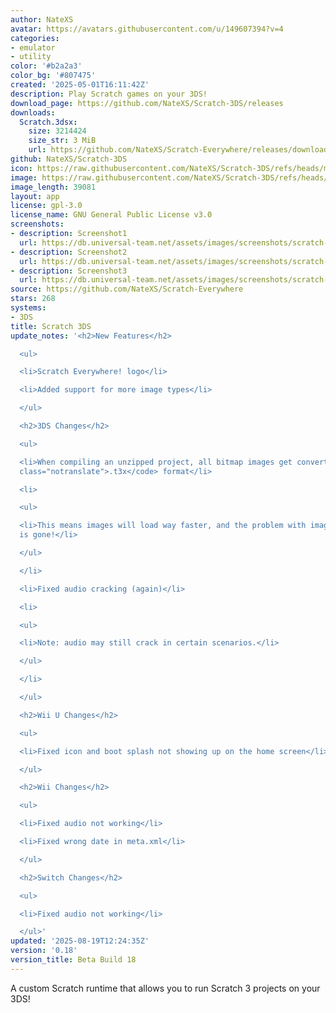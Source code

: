 ```yaml
---
author: NateXS
avatar: https://avatars.githubusercontent.com/u/149607394?v=4
categories:
- emulator
- utility
color: '#b2a2a3'
color_bg: '#807475'
created: '2025-05-01T16:11:42Z'
description: Play Scratch games on your 3DS!
download_page: https://github.com/NateXS/Scratch-3DS/releases
downloads:
  Scratch.3dsx:
    size: 3214424
    size_str: 3 MiB
    url: https://github.com/NateXS/Scratch-Everywhere/releases/download/0.18/Scratch.3dsx
github: NateXS/Scratch-3DS
icon: https://raw.githubusercontent.com/NateXS/Scratch-3DS/refs/heads/main/gfx/icon.png
image: https://raw.githubusercontent.com/NateXS/Scratch-3DS/refs/heads/main/gfx/logo.png
image_length: 39081
layout: app
license: gpl-3.0
license_name: GNU General Public License v3.0
screenshots:
- description: Screenshot1
  url: https://db.universal-team.net/assets/images/screenshots/scratch-3ds/screenshot1.png
- description: Screenshot2
  url: https://db.universal-team.net/assets/images/screenshots/scratch-3ds/screenshot2.png
- description: Screenshot3
  url: https://db.universal-team.net/assets/images/screenshots/scratch-3ds/screenshot3.png
source: https://github.com/NateXS/Scratch-Everywhere
stars: 268
systems:
- 3DS
title: Scratch 3DS
update_notes: '<h2>New Features</h2>

  <ul>

  <li>Scratch Everywhere! logo</li>

  <li>Added support for more image types</li>

  </ul>

  <h2>3DS Changes</h2>

  <ul>

  <li>When compiling an unzipped project, all bitmap images get converted to <code
  class="notranslate">.t3x</code> format</li>

  <li>

  <ul>

  <li>This means images will load way faster, and the problem with images not loading
  is gone!</li>

  </ul>

  </li>

  <li>Fixed audio cracking (again)</li>

  <li>

  <ul>

  <li>Note: audio may still crack in certain scenarios.</li>

  </ul>

  </li>

  </ul>

  <h2>Wii U Changes</h2>

  <ul>

  <li>Fixed icon and boot splash not showing up on the home screen</li>

  </ul>

  <h2>Wii Changes</h2>

  <ul>

  <li>Fixed audio not working</li>

  <li>Fixed wrong date in meta.xml</li>

  </ul>

  <h2>Switch Changes</h2>

  <ul>

  <li>Fixed audio not working</li>

  </ul>'
updated: '2025-08-19T12:24:35Z'
version: '0.18'
version_title: Beta Build 18
---
```

A custom Scratch runtime that allows you to run Scratch 3 projects on your 3DS!